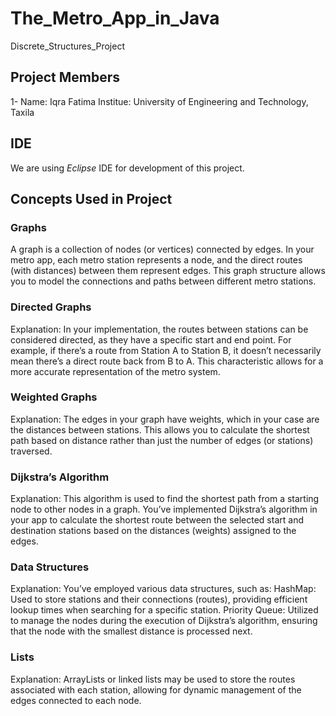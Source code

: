 # The_Metro_App_in_Java
 Discrete_Structures_Project

## **Project Members**
1- Name:     Iqra Fatima
   Institue: University of Engineering and Technology, Taxila
   
## **IDE**
We are using *Eclipse* IDE for development of this project.

## **Concepts Used in Project**
### **Graphs**
 A graph is a collection of nodes (or vertices) connected by edges. In your metro app, each metro station represents a node, and the direct routes (with distances) between them represent edges. This graph structure allows you to model the connections and paths between different metro stations.

### **Directed Graphs**
Explanation: In your implementation, the routes between stations can be considered directed, as they have a specific start and end point. For example, if there’s a route from Station A to Station B, it doesn’t necessarily mean there’s a direct route back from B to A. This characteristic allows for a more accurate representation of the metro system.

### **Weighted Graphs**
Explanation: The edges in your graph have weights, which in your case are the distances between stations. This allows you to calculate the shortest path based on distance rather than just the number of edges (or stations) traversed.

### **Dijkstra’s Algorithm**
Explanation: This algorithm is used to find the shortest path from a starting node to other nodes in a graph. You’ve implemented Dijkstra’s algorithm in your app to calculate the shortest route between the selected start and destination stations based on the distances (weights) assigned to the edges.

### **Data Structures**
Explanation: You’ve employed various data structures, such as:
HashMap: Used to store stations and their connections (routes), providing efficient lookup times when searching for a specific station.
Priority Queue: Utilized to manage the nodes during the execution of Dijkstra’s algorithm, ensuring that the node with the smallest distance is processed next.

### **Lists**
Explanation: ArrayLists or linked lists may be used to store the routes associated with each station, allowing for dynamic management of the edges connected to each node.
   
